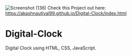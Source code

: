 ![Screenshot (136)](https://github.com/AkashNautiyal99/Digital-Clock/assets/140531932/1b8b347e-2e86-4955-a2f1-a160766e5686)
Check this Project out here: https://akashnautiyal99.github.io/Digital-Clock/index.html
# Digital-Clock
Digital Clock using HTML, CSS, JavaScript.
